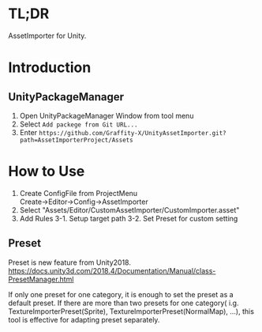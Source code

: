 # TL;DR

AssetImporter for Unity.


# Introduction
## UnityPackageManager
1. Open UnityPackageManager Window from tool menu
2. Select `Add packege from Git URL...`
3. Enter `https://github.com/Graffity-X/UnityAssetImporter.git?path=AssetImporterProject/Assets`

# How to Use
1. Create ConfigFile from ProjectMenu
	Create→Editor→Config→AssetImporter
2. Select "Assets/Editor/CustomAssetImporter/CustomImporter.asset"
3. Add Rules
	3-1. Setup target path
	3-2. Set Preset for custom setting

## Preset
Preset is new feature from Unity2018.
https://docs.unity3d.com/2018.4/Documentation/Manual/class-PresetManager.html

If only one preset for one category, it is enough to set the preset as a default preset.
If there are more than two presets for one category( i.g. TextureImporterPreset(Sprite), TextureImporterPreset(NormalMap), ...),
this tool is effective for adapting preset separately.



